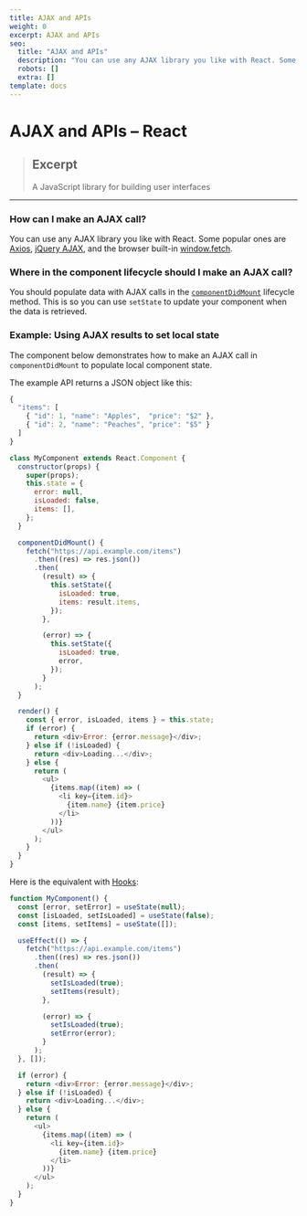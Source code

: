 ```yaml
---
title: AJAX and APIs
weight: 0
excerpt: AJAX and APIs
seo:
  title: "AJAX and APIs"
  description: "You can use any AJAX library you like with React. Some popular ones are Axios, jQuery AJAX, and the browser built-in window.fetch."
  robots: []
  extra: []
template: docs
---
```


# AJAX and APIs – React

> ## Excerpt
>
> A JavaScript library for building user interfaces

---

### [](https://reactjs.org/docs/lists-and-keys.html#how-can-i-make-an-ajax-call)How can I make an AJAX call?

You can use any AJAX library you like with React. Some popular ones are [Axios](https://github.com/axios/axios), [jQuery AJAX](https://api.jquery.com/jQuery.ajax/), and the browser built-in [window.fetch](https://developer.mozilla.org/en-US/docs/Web/API/Fetch_API).

### [](https://reactjs.org/docs/lists-and-keys.html#where-in-the-component-lifecycle-should-i-make-an-ajax-call)Where in the component lifecycle should I make an AJAX call?

You should populate data with AJAX calls in the [`componentDidMount`](https://reactjs.org/docs/react-component.html#mounting) lifecycle method. This is so you can use `setState` to update your component when the data is retrieved.

### [](https://reactjs.org/docs/lists-and-keys.html#example-using-ajax-results-to-set-local-state)Example: Using AJAX results to set local state

The component below demonstrates how to make an AJAX call in `componentDidMount` to populate local component state.

The example API returns a JSON object like this:

```js
{
  "items": [
    { "id": 1, "name": "Apples",  "price": "$2" },
    { "id": 2, "name": "Peaches", "price": "$5" }
  ]
}
```

```js
class MyComponent extends React.Component {
  constructor(props) {
    super(props);
    this.state = {
      error: null,
      isLoaded: false,
      items: [],
    };
  }

  componentDidMount() {
    fetch("https://api.example.com/items")
      .then((res) => res.json())
      .then(
        (result) => {
          this.setState({
            isLoaded: true,
            items: result.items,
          });
        },

        (error) => {
          this.setState({
            isLoaded: true,
            error,
          });
        }
      );
  }

  render() {
    const { error, isLoaded, items } = this.state;
    if (error) {
      return <div>Error: {error.message}</div>;
    } else if (!isLoaded) {
      return <div>Loading...</div>;
    } else {
      return (
        <ul>
          {items.map((item) => (
            <li key={item.id}>
              {item.name} {item.price}
            </li>
          ))}
        </ul>
      );
    }
  }
}
```

Here is the equivalent with [Hooks](https://reactjs.org/docs/hooks-intro.html):

```js
function MyComponent() {
  const [error, setError] = useState(null);
  const [isLoaded, setIsLoaded] = useState(false);
  const [items, setItems] = useState([]);

  useEffect(() => {
    fetch("https://api.example.com/items")
      .then((res) => res.json())
      .then(
        (result) => {
          setIsLoaded(true);
          setItems(result);
        },

        (error) => {
          setIsLoaded(true);
          setError(error);
        }
      );
  }, []);

  if (error) {
    return <div>Error: {error.message}</div>;
  } else if (!isLoaded) {
    return <div>Loading...</div>;
  } else {
    return (
      <ul>
        {items.map((item) => (
          <li key={item.id}>
            {item.name} {item.price}
          </li>
        ))}
      </ul>
    );
  }
}
```
